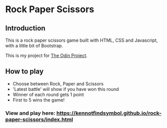 # Rock Paper Scissors

## Introduction

This is a rock paper scissors game built with HTML, CSS and Javascript, with a little bit of Bootstrap.

This is my project for [The Odin Project](https://www.theodinproject.com/lessons/foundations-rock-paper-scissors).


## How to play

- Choose between Rock, Paper and Scissors
- 'Latest battle' will show if you have won this round
- Winner of each round gets 1 point
- First to 5 wins the game!

### View and play here: <https://kennotfindsymbol.github.io/rock-paper-scissors/index.html>